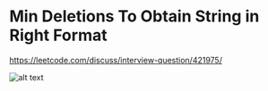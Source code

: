 # Min Deletions To Obtain String in Right Format

https://leetcode.com/discuss/interview-question/421975/

![alt text](https://assets.leetcode.com/users/luiscovar/image_1573013770.png "Description") 
